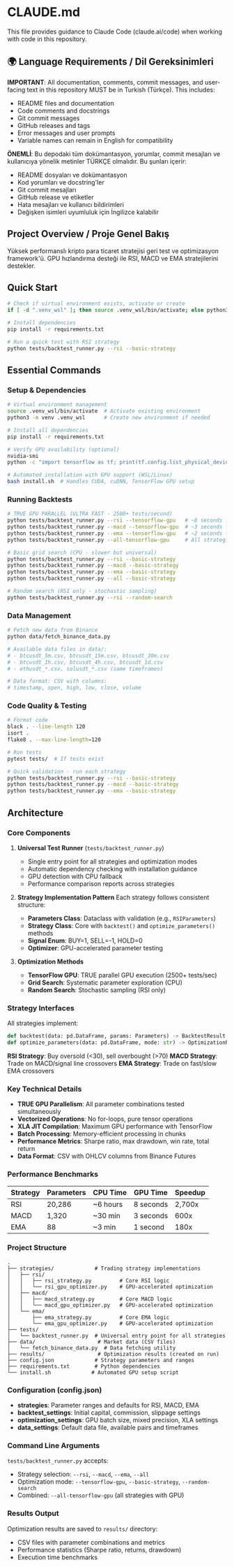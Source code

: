 # CLAUDE.md

This file provides guidance to Claude Code (claude.ai/code) when working with code in this repository.

## 🌍 Language Requirements / Dil Gereksinimleri

**IMPORTANT**: All documentation, comments, commit messages, and user-facing text in this repository MUST be in Turkish (Türkçe). This includes:
- README files and documentation
- Code comments and docstrings
- Git commit messages
- GitHub releases and tags
- Error messages and user prompts
- Variable names can remain in English for compatibility

**ÖNEMLİ**: Bu depodaki tüm dokümantasyon, yorumlar, commit mesajları ve kullanıcıya yönelik metinler TÜRKÇE olmalıdır. Bu şunları içerir:
- README dosyaları ve dokümantasyon
- Kod yorumları ve docstring'ler
- Git commit mesajları
- GitHub release ve etiketler
- Hata mesajları ve kullanıcı bildirimleri
- Değişken isimleri uyumluluk için İngilizce kalabilir

## Project Overview / Proje Genel Bakış

Yüksek performanslı kripto para ticaret stratejisi geri test ve optimizasyon framework'ü. GPU hızlandırma desteği ile RSI, MACD ve EMA stratejilerini destekler.

## Quick Start

```bash
# Check if virtual environment exists, activate or create
if [ -d ".venv_wsl" ]; then source .venv_wsl/bin/activate; else python3 -m venv .venv_wsl && source .venv_wsl/bin/activate; fi

# Install dependencies
pip install -r requirements.txt

# Run a quick test with RSI strategy
python tests/backtest_runner.py --rsi --basic-strategy
```

## Essential Commands

### Setup & Dependencies

```bash
# Virtual environment management
source .venv_wsl/bin/activate  # Activate existing environment
python3 -m venv .venv_wsl      # Create new environment if needed

# Install all dependencies
pip install -r requirements.txt

# Verify GPU availability (optional)
nvidia-smi
python -c "import tensorflow as tf; print(tf.config.list_physical_devices('GPU'))"

# Automated installation with GPU support (WSL/Linux)
bash install.sh  # Handles CUDA, cuDNN, TensorFlow GPU setup
```

### Running Backtests

```bash
# TRUE GPU PARALLEL (ULTRA FAST - 2500+ tests/second)
python tests/backtest_runner.py --rsi --tensorflow-gpu   # ~8 seconds for 20K params
python tests/backtest_runner.py --macd --tensorflow-gpu  # ~3 seconds for 1K params
python tests/backtest_runner.py --ema --tensorflow-gpu   # ~2 seconds for 500 params
python tests/backtest_runner.py --all-tensorflow-gpu     # All strategies sequentially

# Basic grid search (CPU - slower but universal)
python tests/backtest_runner.py --rsi --basic-strategy
python tests/backtest_runner.py --macd --basic-strategy
python tests/backtest_runner.py --ema --basic-strategy
python tests/backtest_runner.py --all --basic-strategy

# Random search (RSI only - stochastic sampling)
python tests/backtest_runner.py --rsi --random-search
```

### Data Management

```bash
# Fetch new data from Binance
python data/fetch_binance_data.py

# Available data files in data/:
# - btcusdt_5m.csv, btcusdt_15m.csv, btcusdt_30m.csv
# - btcusdt_1h.csv, btcusdt_4h.csv, btcusdt_1d.csv
# - ethusdt_*.csv, solusdt_*.csv (same timeframes)

# Data format: CSV with columns:
# timestamp, open, high, low, close, volume
```

### Code Quality & Testing

```bash
# Format code
black . --line-length 120
isort .
flake8 . --max-line-length=120

# Run tests
pytest tests/  # If tests exist

# Quick validation - run each strategy
python tests/backtest_runner.py --rsi --basic-strategy
python tests/backtest_runner.py --macd --basic-strategy
python tests/backtest_runner.py --ema --basic-strategy
```

## Architecture

### Core Components

1. **Universal Test Runner** (`tests/backtest_runner.py`)
   - Single entry point for all strategies and optimization modes
   - Automatic dependency checking with installation guidance
   - GPU detection with CPU fallback
   - Performance comparison reports across strategies

2. **Strategy Implementation Pattern**
   Each strategy follows consistent structure:
   - **Parameters Class**: Dataclass with validation (e.g., `RSIParameters`)
   - **Strategy Class**: Core with `backtest()` and `optimize_parameters()` methods
   - **Signal Enum**: BUY=1, SELL=-1, HOLD=0
   - **Optimizer**: GPU-accelerated parameter testing

3. **Optimization Methods**
   - **TensorFlow GPU**: TRUE parallel GPU execution (2500+ tests/sec)
   - **Grid Search**: Systematic parameter exploration (CPU)
   - **Random Search**: Stochastic sampling (RSI only)

### Strategy Interfaces

All strategies implement:
```python
def backtest(data: pd.DataFrame, params: Parameters) -> BacktestResult
def optimize_parameters(data: pd.DataFrame, mode: str) -> OptimizationResult
```

**RSI Strategy**: Buy oversold (<30), sell overbought (>70)
**MACD Strategy**: Trade on MACD/signal line crossovers
**EMA Strategy**: Trade on fast/slow EMA crossovers

### Key Technical Details

- **TRUE GPU Parallelism**: All parameter combinations tested simultaneously
- **Vectorized Operations**: No for-loops, pure tensor operations
- **XLA JIT Compilation**: Maximum GPU performance with TensorFlow
- **Batch Processing**: Memory-efficient processing in chunks
- **Performance Metrics**: Sharpe ratio, max drawdown, win rate, total return
- **Data Format**: CSV with OHLCV columns from Binance Futures

### Performance Benchmarks

| Strategy | Parameters | CPU Time | GPU Time | Speedup |
|----------|------------|----------|----------|---------|
| RSI | 20,286 | ~6 hours | 8 seconds | 2,700x |
| MACD | 1,320 | ~30 min | 3 seconds | 600x |
| EMA | 88 | ~3 min | 1 second | 180x |

### Project Structure

```
.
├── strategies/             # Trading strategy implementations
│   ├── rsi/
│   │   ├── rsi_strategy.py         # Core RSI logic
│   │   └── rsi_gpu_optimizer.py    # GPU-accelerated optimization
│   ├── macd/
│   │   ├── macd_strategy.py        # Core MACD logic
│   │   └── macd_gpu_optimizer.py   # GPU-accelerated optimization
│   └── ema/
│       ├── ema_strategy.py         # Core EMA logic
│       └── ema_gpu_optimizer.py    # GPU-accelerated optimization
├── tests/
│   └── backtest_runner.py  # Universal entry point for all strategies
├── data/                    # Market data (CSV files)
│   └── fetch_binance_data.py  # Data fetching utility
├── results/                 # Optimization results (created on run)
├── config.json             # Strategy parameters and ranges
├── requirements.txt        # Python dependencies
└── install.sh             # Automated GPU setup script
```

### Configuration (config.json)

- **strategies**: Parameter ranges and defaults for RSI, MACD, EMA
- **backtest_settings**: Initial capital, commission, slippage settings
- **optimization_settings**: GPU batch size, mixed precision, XLA settings
- **data_settings**: Default data file, available pairs and timeframes

### Command Line Arguments

`tests/backtest_runner.py` accepts:
- Strategy selection: `--rsi`, `--macd`, `--ema`, `--all`
- Optimization mode: `--tensorflow-gpu`, `--basic-strategy`, `--random-search`
- Combined: `--all-tensorflow-gpu` (all strategies with GPU)

### Results Output

Optimization results are saved to `results/` directory:
- CSV files with parameter combinations and metrics
- Performance statistics (Sharpe ratio, returns, drawdown)
- Execution time benchmarks